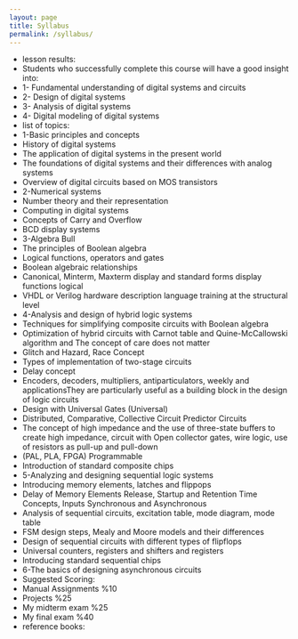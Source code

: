 ```yaml
---
layout: page
title: Syllabus
permalink: /syllabus/
---
```



- lesson results:
- Students who successfully complete this course will have a good insight into:
- 1- Fundamental understanding of digital systems and circuits
- 2- Design of digital systems
- 3- Analysis of digital systems
- 4- Digital modeling of digital systems
- list of topics:
- 1-Basic principles and concepts
- History of digital systems
- The application of digital systems in the present world
- The foundations of digital systems and their differences with analog systems
- Overview of digital circuits based on MOS transistors
- 2-Numerical systems
- Number theory and their representation
- Computing in digital systems
- Concepts of Carry and Overflow
- BCD display systems
- 3-Algebra Bull
- The principles of Boolean algebra
- Logical functions, operators and gates
- Boolean algebraic relationships
- Canonical, Minterm, Maxterm display and standard forms display functions logical
- VHDL or Verilog hardware description language training at the structural level
- 4-Analysis and design of hybrid logic systems
- Techniques for simplifying composite circuits with Boolean algebra
- Optimization of hybrid circuits with Carnot table and Quine-McCallowski algorithm and The concept of care does not matter 
- Glitch and Hazard, Race Concept
- Types of implementation of two-stage circuits
- Delay concept
- Encoders, decoders, multipliers, antiparticulators, weekly and applicationsThey are particularly useful as a building block in the design of logic circuits
- Design with Universal Gates (Universal)
- Distributed, Comparative, Collective Circuit Predictor Circuits
- The concept of high impedance and the use of three-state buffers to create high impedance, circuit with
Open collector gates, wire logic, use of resistors as pull-up and pull-down
- (PAL, PLA, FPGA) Programmable
- Introduction of standard composite chips
- 5-Analyzing and designing sequential logic systems
- Introducing memory elements, latches and flippops
- Delay of Memory Elements Release, Startup and Retention Time Concepts, Inputs
Synchronous and Asynchronous
- Analysis of sequential circuits, excitation table, mode diagram, mode table
- FSM design steps, Mealy and Moore models and their differences
- Design of sequential circuits with different types of flipflops
- Universal counters, registers and shifters and registers
- Introducing standard sequential chips
- 6-The basics of designing asynchronous circuits
- Suggested Scoring:
- Manual Assignments %10
- Projects %25
- My midterm exam %25
- My final exam %40
- reference books:
